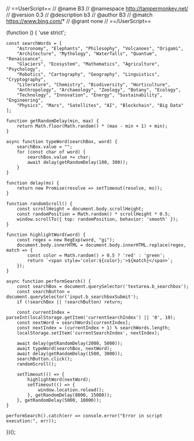 // ==UserScript==
// @name         B3
// @namespace    http://tampermonkey.net/
// @version      0.3
// @description  b3
// @author       B3
// @match        https://www.bing.com/*
// @grant        none
// ==/UserScript==

(function () {
    'use strict';

    const searchWords = [
        "Astronomy", "Elephants", "Philosophy", "Volcanoes", "Origami",
        "Architecture", "Mythology", "Waterfalls", "Quantum", "Renaissance",
        "Glaciers", "Ecosystem", "Mathematics", "Agriculture", "Psychology",
        "Robotics", "Cartography", "Geography", "Linguistics", "Cryptography",
        "Literature", "Chemistry", "Biodiversity", "Horticulture",
        "Anthropology", "Archaeology", "Zoology", "Botany", "Ecology",
        "Technology", "Innovation", "Energy", "Sustainability", "Engineering",
        "Physics", "Mars", "Satellites", "AI", "Blockchain", "Big Data"
    ];

    function getRandomDelay(min, max) {
        return Math.floor(Math.random() * (max - min + 1) + min);
    }

    async function typeWord(searchBox, word) {
        searchBox.value = "";
        for (const char of word) {
            searchBox.value += char;
            await delay(getRandomDelay(100, 300));
        }
    }

    function delay(ms) {
        return new Promise(resolve => setTimeout(resolve, ms));
    }

    function randomScroll() {
        const scrollHeight = document.body.scrollHeight;
        const randomPosition = Math.random() * scrollHeight * 0.5;
        window.scrollTo({ top: randomPosition, behavior: 'smooth' });
    }

    function highlightWord(word) {
        const regex = new RegExp(word, "gi");
        document.body.innerHTML = document.body.innerHTML.replace(regex, match => {
            const color = Math.random() > 0.5 ? 'red' : 'green';
            return `<span style='color:${color};'>${match}</span>`;
        });
    }

    async function performSearch() {
        const searchBox = document.querySelector('textarea.b_searchbox');
        const searchButton = document.querySelector('input.b_searchboxSubmit');
        if (!searchBox || !searchButton) return;

        const currentIndex = parseInt(localStorage.getItem('currentSearchIndex') || '0', 10);
        const nextWord = searchWords[currentIndex];
        const nextIndex = (currentIndex + 1) % searchWords.length;
        localStorage.setItem('currentSearchIndex', nextIndex);

        await delay(getRandomDelay(2000, 5000));
        await typeWord(searchBox, nextWord);
        await delay(getRandomDelay(1500, 3000));
        searchButton.click();
        randomScroll();

        setTimeout(() => {
            highlightWord(nextWord);
            setTimeout(() => {
                window.location.reload();
            }, getRandomDelay(8000, 15000));
        }, getRandomDelay(5000, 10000));
    }

    performSearch().catch(err => console.error("Error in script execution:", err));
})();
